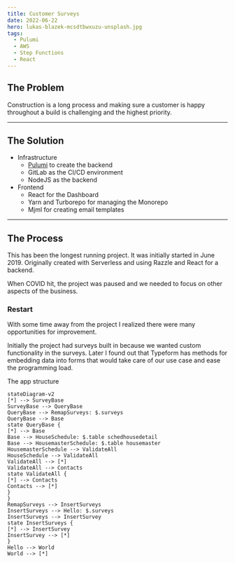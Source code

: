 ```yaml
---
title: Customer Surveys
date: 2022-06-22
hero: lukas-blazek-mcsdtbwxuzu-unsplash.jpg
tags:
  - Pulumi
  - AWS
  - Step Functions
  - React
---
```



## The Problem
Construction is a long process and making sure a customer is happy throughout a build is challenging and the highest priority.

---

## The Solution

- Infrastructure
  - [Pulumi](/skills) to create the backend
  - GitLab as the CI/CD environment
  - NodeJS as the backend
- Frontend
  - React for the Dashboard
  - Yarn and Turborepo for managing the Monorepo
  - Mjml for creating email templates

---

## The Process

This has been the longest running project. It was initially started in June 2019. Originally created with Serverless and using Razzle and React for a backend. 

When COVID hit, the project was paused and we needed to focus on other aspects of the business.


### Restart

With some time away from the project I realized there were many opportunities for improvement.

<!-- First - the survey was included with the application which wasn't a necessary feature.
 -->
Initially the project had surveys built in because we wanted custom functionality in the surveys. Later I found out that Typeform has methods for embedding data into forms that would take care of our use case and ease the programming load.

The app structure

```mermaid
stateDiagram-v2
[*] --> SurveyBase
SurveyBase --> QueryBase
QueryBase --> RemapSurveys: $.surveys
QueryBase --> Base
state QueryBase {
[*] --> Base
Base --> HouseSchedule: $.table schedhousedetail
Base --> HousemasterSchedule: $.table housemaster
HousemasterSchedule --> ValidateAll
HouseSchedule --> ValidateAll
ValidateAll --> [*]
ValidateAll --> Contacts
state ValidateAll {
[*] --> Contacts
Contacts --> [*]
}
}
RemapSurveys --> InsertSurveys
InsertSurveys --> Hello: $.surveys
InsertSurveys --> InsertSurvey
state InsertSurveys {
[*] --> InsertSurvey
InsertSurvey --> [*]
}
Hello --> World
World --> [*]
```





